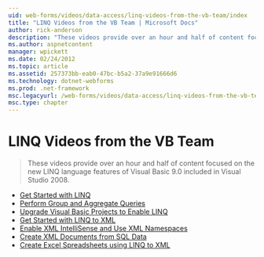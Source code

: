 ```yaml
---
uid: web-forms/videos/data-access/linq-videos-from-the-vb-team/index
title: "LINQ Videos from the VB Team | Microsoft Docs"
author: rick-anderson
description: "These videos provide over an hour and half of content focused on the new LINQ language features of Visual Basic 9.0 included in Visual Studio 2008."
ms.author: aspnetcontent
manager: wpickett
ms.date: 02/24/2012
ms.topic: article
ms.assetid: 257373bb-eab0-47bc-b5a2-37a9e91666d6
ms.technology: dotnet-webforms
ms.prod: .net-framework
msc.legacyurl: /web-forms/videos/data-access/linq-videos-from-the-vb-team
msc.type: chapter
---
```

LINQ Videos from the VB Team
====================
> These videos provide over an hour and half of content focused on the new LINQ language features of Visual Basic 9.0 included in Visual Studio 2008.


- [Get Started with LINQ](how-do-i-get-started-with-linq.md)
- [Perform Group and Aggregate Queries](how-do-i-perform-group-and-aggregate-queries.md)
- [Upgrade Visual Basic Projects to Enable LINQ](how-do-i-upgrade-visual-basic-projects-to-enable-linq.md)
- [Get Started with LINQ to XML](how-do-i-get-started-with-linq-to-xml.md)
- [Enable XML IntelliSense and Use XML Namespaces](how-do-i-enable-xml-intellisense-and-use-xml-namespaces.md)
- [Create XML Documents from SQL Data](how-do-i-create-xml-documents-from-sql-data.md)
- [Create Excel Spreadsheets using LINQ to XML](how-do-i-create-excel-spreadsheets-using-linq-to-xml.md)
